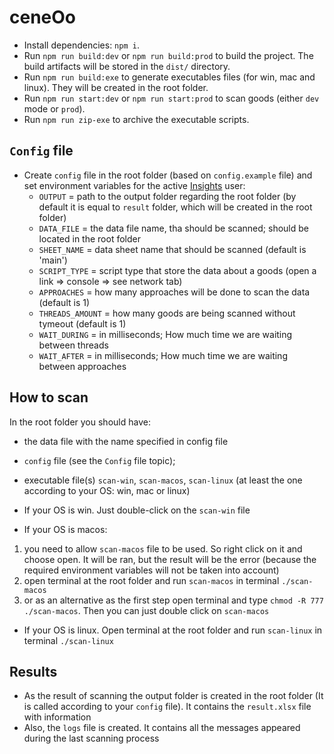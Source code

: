 # ceneOo

* Install dependencies: `npm i`.
* Run `npm run build:dev` or `npm run build:prod` to build the project. The build artifacts will be stored in the `dist/` directory.
* Run `npm run build:exe` to generate executables files (for win, mac and linux). They will be created in the root folder.
* Run `npm run start:dev` or `npm run start:prod` to scan goods (either `dev` mode or `prod`).
* Run `npm run zip-exe` to archive the executable scripts.


## `Config` file

* Create `config` file in the root folder (based on `config.example` file) and set environment variables for the active [Insights](https://insights.datylon.com) user:
    * `OUTPUT` = path to the output folder regarding the root folder (by default it is equal to `result` folder, which will be created in the root folder)
    * `DATA_FILE` = the data file name, tha should be scanned; should be located in the root folder
    * `SHEET_NAME` = data sheet name that should be scanned (default is 'main')
    * `SCRIPT_TYPE` = script type that store the data about a goods (open a link => console => see network tab)
    * `APPROACHES` = how many approaches will be done to scan the data (default is 1)
    * `THREADS_AMOUNT` = how many goods are being scanned without tymeout (default is 1)
    * `WAIT_DURING` = in milliseconds; How much time we are waiting between threads 
    * `WAIT_AFTER` = in milliseconds; How much time we are waiting between approaches


## How to scan

In the root folder you should have:
* the data file with the name specified in config file
* `config` file (see the `Config` file topic);
* executable file(s) `scan-win`, `scan-macos`, `scan-linux` (at least the one according to your OS: win, mac or linux)

* If your OS is win. Just double-click on the `scan-win` file
* If your OS is macos:
1) you need to allow `scan-macos` file to be used. So right click on it and choose open. It will be ran, but the result will be the error (because the required environment variables will not be taken into account)
2) open terminal at the root folder and run `scan-macos` in terminal `./scan-macos`
3) or as an alternative as the first step open terminal and type `chmod -R 777 ./scan-macos`. Then you can just double click on `scan-macos`
* If your OS is linux. Open terminal at the root folder and run `scan-linux` in terminal `./scan-linux`


## Results

* As the result of scanning the output folder is created in the root folder (It is called according to your `config` file). It contains the `result.xlsx` file with information
* Also, the `logs` file is created. It contains all the messages appeared during the last scanning process